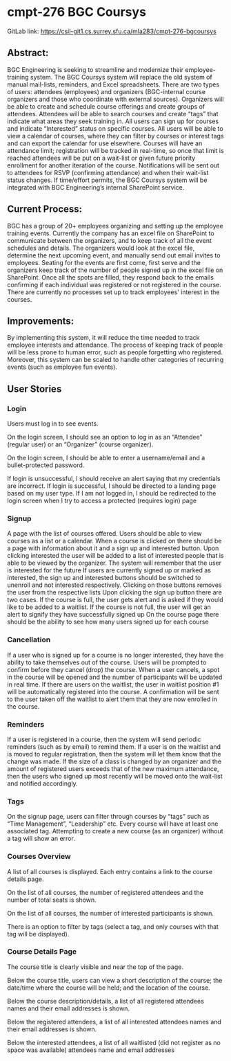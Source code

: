 # cmpt-276 BGC Coursys
GitLab link: https://csil-git1.cs.surrey.sfu.ca/mla283/cmpt-276-bgcoursys


## Abstract:

BGC Engineering is seeking to streamline and modernize their employee-training system. The BGC Coursys system will replace the old system of manual mail-lists, reminders, and Excel spreadsheets. There are two types of users: attendees (employees) and organizers (BGC-internal course organizers and those who coordinate with external sources). Organizers will be able to create and schedule course offerings and create groups of attendees. Attendees will be able to search courses and create “tags” that indicate what areas they seek training in. All users can sign up for courses and indicate “Interested” status on specific courses. All users will be able to view a calendar of courses, where they can filter by courses or interest tags and can export the calendar for use elsewhere. Courses will have an attendance limit; registration will be tracked in real-time, so once that limit is reached attendees will be put on a wait-list or given future priority enrollment for another iteration of the course. Notifications will be sent out to attendees for RSVP (confirming attendance) and when their wait-list status changes. If time/effort permits, the BGC Coursys system will be integrated with BGC Engineering’s internal SharePoint service.

## Current Process: 

BGC has a group of 20+ employees organizing and setting up the employee training events. Currently the company has an excel file on SharePoint to communicate between the organizers, and to keep track of all the event schedules and details. The organizers would look at the excel file, determine the next upcoming event, and manually send out email invites to employees. Seating for the events are first come, first serve and the organizers keep track of the number of people signed up in the excel file on SharePoint. Once all the spots are filled, they respond back to the emails confirming if each individual was registered or not registered in the course. There are currently no processes set up to track employees' interest in the courses. 

## Improvements:

By implementing this system, it will reduce the time needed to track employee interests and attendance. The process of keeping track of people will be less prone to human error, such as people forgetting who registered. Moreover, this system can be scaled to handle other categories of recurring events (such as employee fun events).

## User Stories

### Login

Users must log in to see events.

On the login screen, I should see an option to log in as an “Attendee” (regular user) or an “Organizer” (course organizer).

On the login screen, I should be able to enter a username/email and a bullet-protected password.

If login is unsuccessful, I should receive an alert saying that my credentials are incorrect. If login is successful, I should be directed to a landing page based on my user type. If I am not logged in, I should be redirected to the login screen when I try to access a protected (requires login) page

### Signup 
A page with the list of courses offered. Users should be able to view courses as a list or a calendar.
When a course is clicked on there should be a page with information about it and a sign up and interested button.
Upon clicking interested the user will be added to a list of interested people that is able to be viewed by the organizer. The system will remember that the user is interested for the future
If users are currently signed up or marked as interested, the sign up and interested buttons should be switched to unenroll and not interested respectively. Clicking on those buttons removes the user from the respective lists
Upon clicking the sign up button there are two cases. If the  course is full, the user gets alert and is asked if they would like to be added to a waitlist. If the course is not full, the user will get an alert to signify they have successfully signed up
On the course page there should be the ability to see how many users signed up for each course 

### Cancellation 

If a user who is signed up for a course is no longer interested, they have the ability to take themselves out of the course.
Users will be prompted to confirm before they cancel (drop) the course.
When a user cancels, a spot in the course will be opened and the number of participants will be updated in real time.
If there are users on the waitlist, the user in waitlist position #1 will be automatically registered into the course.
A confirmation will be sent to the user taken off the waitlist to alert them that they are now enrolled in the course.

### Reminders
If a user is registered in a course, then the system will send periodic reminders (such as by email) to remind them.
If a user is on the waitlist and is moved to regular registration, then the system will let them know that the change was made.
If the size of a class is changed by an organizer and the amount of registered users exceeds that of the new maximum attendance, then the users who signed up most recently will be moved onto the wait-list and notified accordingly.

### Tags
On the signup page, users can filter through courses by “tags” such as “Time Management”, “Leadership” etc.
Every course will have at least one associated tag. Attempting to create a new course (as an organizer) without a tag will show an error.

### Courses Overview

A list of all courses is displayed. Each entry contains a link to the course details page.

On the list of all courses, the number of registered attendees and the number of total seats is shown.

On the list of all courses, the number of interested participants is shown.

There is an option to filter by tags (select a tag, and only courses with that tag will be displayed).

### Course Details Page

The course title is clearly visible and near the top of the page.

Below the course title, users can view a short description of the course; the date/time where the course will be held; and the location of the course.

Below the course description/details, a list of all registered attendees names and their email addresses is shown.

Below the registered attendees, a list of all interested attendees names and their email addresses is shown.

Below the interested attendees, a list of all waitlisted (did not register as no space was available) attendees name and email addresses 
